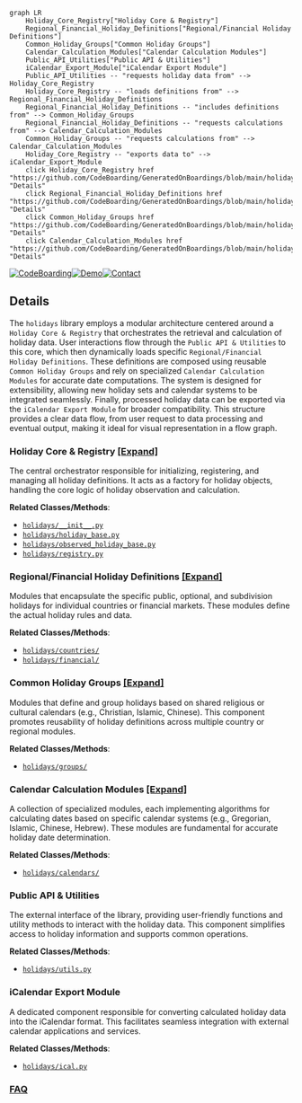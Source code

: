 ```mermaid
graph LR
    Holiday_Core_Registry["Holiday Core & Registry"]
    Regional_Financial_Holiday_Definitions["Regional/Financial Holiday Definitions"]
    Common_Holiday_Groups["Common Holiday Groups"]
    Calendar_Calculation_Modules["Calendar Calculation Modules"]
    Public_API_Utilities["Public API & Utilities"]
    iCalendar_Export_Module["iCalendar Export Module"]
    Public_API_Utilities -- "requests holiday data from" --> Holiday_Core_Registry
    Holiday_Core_Registry -- "loads definitions from" --> Regional_Financial_Holiday_Definitions
    Regional_Financial_Holiday_Definitions -- "includes definitions from" --> Common_Holiday_Groups
    Regional_Financial_Holiday_Definitions -- "requests calculations from" --> Calendar_Calculation_Modules
    Common_Holiday_Groups -- "requests calculations from" --> Calendar_Calculation_Modules
    Holiday_Core_Registry -- "exports data to" --> iCalendar_Export_Module
    click Holiday_Core_Registry href "https://github.com/CodeBoarding/GeneratedOnBoardings/blob/main/holidays/Holiday_Core_Registry.md" "Details"
    click Regional_Financial_Holiday_Definitions href "https://github.com/CodeBoarding/GeneratedOnBoardings/blob/main/holidays/Regional_Financial_Holiday_Definitions.md" "Details"
    click Common_Holiday_Groups href "https://github.com/CodeBoarding/GeneratedOnBoardings/blob/main/holidays/Common_Holiday_Groups.md" "Details"
    click Calendar_Calculation_Modules href "https://github.com/CodeBoarding/GeneratedOnBoardings/blob/main/holidays/Calendar_Calculation_Modules.md" "Details"
```

[![CodeBoarding](https://img.shields.io/badge/Generated%20by-CodeBoarding-9cf?style=flat-square)](https://github.com/CodeBoarding/GeneratedOnBoardings)[![Demo](https://img.shields.io/badge/Try%20our-Demo-blue?style=flat-square)](https://www.codeboarding.org/demo)[![Contact](https://img.shields.io/badge/Contact%20us%20-%20contact@codeboarding.org-lightgrey?style=flat-square)](mailto:contact@codeboarding.org)

## Details

The `holidays` library employs a modular architecture centered around a `Holiday Core & Registry` that orchestrates the retrieval and calculation of holiday data. User interactions flow through the `Public API & Utilities` to this core, which then dynamically loads specific `Regional/Financial Holiday Definitions`. These definitions are composed using reusable `Common Holiday Groups` and rely on specialized `Calendar Calculation Modules` for accurate date computations. The system is designed for extensibility, allowing new holiday sets and calendar systems to be integrated seamlessly. Finally, processed holiday data can be exported via the `iCalendar Export Module` for broader compatibility. This structure provides a clear data flow, from user request to data processing and eventual output, making it ideal for visual representation in a flow graph.

### Holiday Core & Registry [[Expand]](./Holiday_Core_Registry.md)
The central orchestrator responsible for initializing, registering, and managing all holiday definitions. It acts as a factory for holiday objects, handling the core logic of holiday observation and calculation.


**Related Classes/Methods**:

- <a href="https://github.com/vacanza/holidays/blob/dev/holidays/__init__.py" target="_blank" rel="noopener noreferrer">`holidays/__init__.py`</a>
- <a href="https://github.com/vacanza/holidays/blob/dev/holidays/holiday_base.py" target="_blank" rel="noopener noreferrer">`holidays/holiday_base.py`</a>
- <a href="https://github.com/vacanza/holidays/blob/dev/holidays/observed_holiday_base.py" target="_blank" rel="noopener noreferrer">`holidays/observed_holiday_base.py`</a>
- <a href="https://github.com/vacanza/holidays/blob/dev/holidays/registry.py" target="_blank" rel="noopener noreferrer">`holidays/registry.py`</a>


### Regional/Financial Holiday Definitions [[Expand]](./Regional_Financial_Holiday_Definitions.md)
Modules that encapsulate the specific public, optional, and subdivision holidays for individual countries or financial markets. These modules define the actual holiday rules and data.


**Related Classes/Methods**:

- <a href="https://github.com/vacanza/holidays/blob/dev/holidays/countries/" target="_blank" rel="noopener noreferrer">`holidays/countries/`</a>
- <a href="https://github.com/vacanza/holidays/blob/dev/holidays/financial/" target="_blank" rel="noopener noreferrer">`holidays/financial/`</a>


### Common Holiday Groups [[Expand]](./Common_Holiday_Groups.md)
Modules that define and group holidays based on shared religious or cultural calendars (e.g., Christian, Islamic, Chinese). This component promotes reusability of holiday definitions across multiple country or regional modules.


**Related Classes/Methods**:

- <a href="https://github.com/vacanza/holidays/blob/dev/holidays/groups/" target="_blank" rel="noopener noreferrer">`holidays/groups/`</a>


### Calendar Calculation Modules [[Expand]](./Calendar_Calculation_Modules.md)
A collection of specialized modules, each implementing algorithms for calculating dates based on specific calendar systems (e.g., Gregorian, Islamic, Chinese, Hebrew). These modules are fundamental for accurate holiday date determination.


**Related Classes/Methods**:

- <a href="https://github.com/vacanza/holidays/blob/dev/holidays/calendars/" target="_blank" rel="noopener noreferrer">`holidays/calendars/`</a>


### Public API & Utilities
The external interface of the library, providing user-friendly functions and utility methods to interact with the holiday data. This component simplifies access to holiday information and supports common operations.


**Related Classes/Methods**:

- <a href="https://github.com/vacanza/holidays/blob/dev/holidays/utils.py" target="_blank" rel="noopener noreferrer">`holidays/utils.py`</a>


### iCalendar Export Module
A dedicated component responsible for converting calculated holiday data into the iCalendar format. This facilitates seamless integration with external calendar applications and services.


**Related Classes/Methods**:

- <a href="https://github.com/vacanza/holidays/blob/dev/holidays/ical.py" target="_blank" rel="noopener noreferrer">`holidays/ical.py`</a>




### [FAQ](https://github.com/CodeBoarding/GeneratedOnBoardings/tree/main?tab=readme-ov-file#faq)